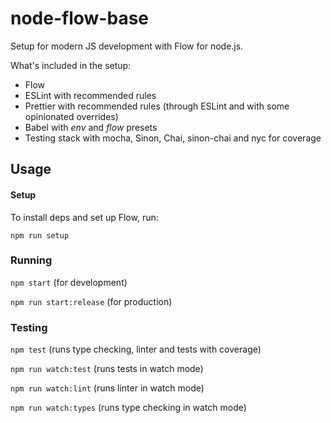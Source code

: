 # node-flow-base

Setup for modern JS development with Flow for node.js.

What's included in the setup:

 * Flow
 * ESLint with recommended rules
 * Prettier with recommended rules (through ESLint and with some opinionated overrides)
 * Babel with _env_ and _flow_ presets
 * Testing stack with mocha, Sinon, Chai, sinon-chai and nyc for coverage

## Usage

#### Setup

To install deps and set up Flow, run:

`npm run setup`

### Running

`npm start` (for development)

`npm run start:release` (for production)

### Testing

`npm test` (runs type checking, linter and tests with coverage)

`npm run watch:test` (runs tests in watch mode)

`npm run watch:lint` (runs linter in watch mode)

`npm run watch:types` (runs type checking in watch mode)
